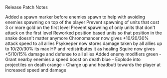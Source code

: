 Release Patch Notes

Added a spawn marker before enemies spawn to help with avoiding enemies spawning on top of the player
Prevent spawning of units that cost 3 or more gold on the first level
Prevent spawning of only units that don't attack on the first level
Reworked position based units so that position in the snake doesn't matter anymore
  Chronomancer now gives +10/20/30% attack speed to all allies
  Psykeeper now stores damage taken by all allies up to 10/20/30% its max HP and redistributes it as healing
  Squire now gives +5/10/15% damage and defense to all allies
Added enemy modifiers
  green - Grant nearby enemies a speed boost on death
  blue - Explode into projectiles on death
  orange - Charge up and headbutt towards the player at increased speed and damage
